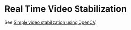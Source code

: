 # Real Time Video Stabilization

See [Simple video stabilization using OpenCV](https://nghiaho.com/?p=2093).
